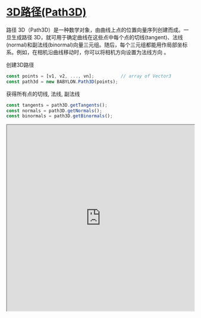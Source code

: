 # [3D路径(Path3D)](https://doc.babylonjs.com/features/featuresDeepDive/mesh/path3D/)

路径 3D（Path3D）是一种数学对象，由曲线上点的位置向量序列创建而成。一旦生成路径 3D，就可用于确定曲线在这些点中每个点的切线(tangent)、法线(normal)和副法线(binormal)向量三元组。随后，每个三元组都能用作局部坐标系。例如，在相机沿曲线移动时，你可以将相机方向设置为法线方向 。


创建3D路径

```js
const points = [v1, v2, ..., vn];          // array of Vector3
const path3d = new BABYLON.Path3D(points);
```

获得所有点的切线, 法线, 副法线

```js
const tangents = path3D.getTangents();
const normals = path3D.getNormals();
const binormals = path3D.getBinormals();
```


<iframe src="https://playground.babylonjs.com/#2DLXYB#1" width="100%" height="500"></iframe>


